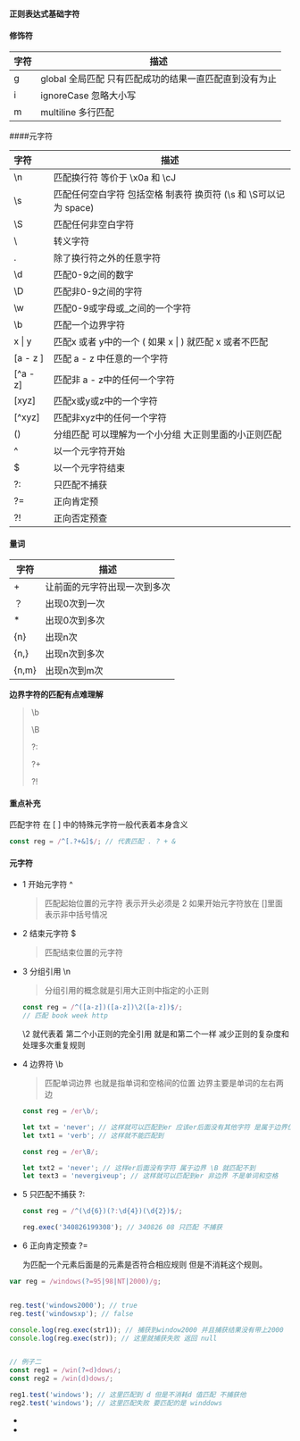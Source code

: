 #### 正则表达式基础字符



#### 修饰符

| 字符 | 描述                                                   |
| ---- | ------------------------------------------------------ |
| g    | global 全局匹配 只有匹配成功的结果一直匹配直到没有为止 |
| i    | ignoreCase 忽略大小写                                  |
| m    | multiline 多行匹配                                     |





####元字符

| 字符     | 描述                                                         |
| :------- | ------------------------------------------------------------ |
| \n       | 匹配换行符 等价于 \x0a 和 \cJ                                |
| \s       | 匹配任何空白字符 包括空格 制表符 换页符 (\s 和 \S可以记为 space) |
| \S       | 匹配任何非空白字符                                           |
| \        | 转义字符                                                     |
| .        | 除了换行符之外的任意字符                                     |
| \d       | 匹配0-9之间的数字                                            |
| \D       | 匹配非0-9之间的字符                                          |
| \w       | 匹配0-9或字母或_之间的一个字符                               |
| \b       | 匹配一个边界字符                                             |
| x \| y   | 匹配x 或者 y中的一个 ( 如果 x \| ) 就匹配 x 或者不匹配       |
| [a - z ] | 匹配 a - z 中任意的一个字符                                  |
| [^a - z] | 匹配非 a - z中的任何一个字符                                 |
| [xyz]    | 匹配x或y或z中的一个字符                                      |
| [^xyz]   | 匹配非xyz中的任何一个字符                                    |
| ()       | 分组匹配 可以理解为一个小分组 大正则里面的小正则匹配         |
| ^        | 以一个元字符开始                                             |
| $        | 以一个元字符结束                                             |
| ?:       | 只匹配不捕获                                                 |
| ?=       | 正向肯定预                                                   |
| ?!       | 正向否定预查                                                 |



#### 量词

| 字符  | 描述                         |
| ----- | ---------------------------- |
| +     | 让前面的元字符出现一次到多次 |
| ？    | 出现0次到一次                |
| *     | 出现0次到多次                |
| {n}   | 出现n次                      |
| {n,}  | 出现n次到多次                |
| {n,m} | 出现n次到m次                 |









**边界字符的匹配有点难理解**

> \b 
>
> \B
>
>  ?:
>
> ?+
>
> ?!



#### 重点补充

匹配字符 在 [ ] 中的特殊元字符一般代表着本身含义

```javascript
const reg = /^[.?+&]$/; // 代表匹配 . ? + &
```



#### 元字符



* 1 开始元字符 ^

  > 匹配起始位置的元字符 表示开头必须是 2 如果开始元字符放在 []里面 表示非中括号情况



* 2  结束元字符 $

  > 匹配结束位置的元字符 

* 3 分组引用  \n

  > 分组引用的概念就是引用大正则中指定的小正则 

  ```javascript
  const reg = /^([a-z])([a-z])\2([a-z])$/;
  // 匹配 book week http
  ```

  \2 就代表着 第二个小正则的完全引用 就是和第二个一样 减少正则的复杂度和处理多次重复规则



* 4 边界符 \b

  > 匹配单词边界 也就是指单词和空格间的位置 边界主要是单词的左右两边 

  ```javascript
  const reg = /er\b/;
  
  let txt = 'never'; // 这样就可以匹配到er 应该er后面没有其他字符 是属于边界位置
  let txt1 = 'verb'; // 这样就不能匹配到
  
  const reg = /er\B/;
  
  let txt2 = 'never'; // 这样er后面没有字符 属于边界 \B 就匹配不到
  let text3 = 'nevergiveup'; // 这样就可以匹配到er 非边界 不是单词和空格
  ```

* 5 只匹配不捕获 ?:

  ```javascript
  const reg = /^(\d{6})(?:\d{4})(\d{2})$/;
  
  reg.exec('340826199308'); // 340826 08 只匹配 不捕获
  
  ```

* 6 正向肯定预查 ?=

  为匹配一个元素后面是的元素是否符合相应规则 但是不消耗这个规则。

```javascript
var reg = /windows(?=95|98|NT|2000)/g;


reg.test('windows2000'); // true
reg.test('windowsxp'); // false

console.log(reg.exec(str1)); // 捕获到window2000 并且捕获结果没有带上2000
console.log(reg.exec(str)); // 这里就捕获失败 返回 null


// 例子二
const reg1 = /win(?=d)dows/;
const reg2 = /win(d)dows/;

reg1.test('windows'); // 这里匹配到 d 但是不消耗d 值匹配 不捕获他
reg2.test('windows'); // 这里匹配失败 要匹配的是 winddows

```





* 
* 





































